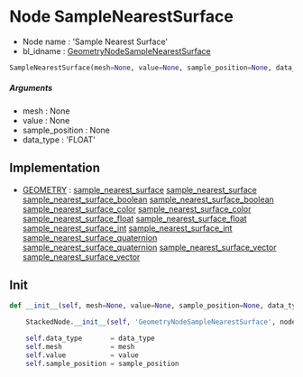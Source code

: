 # Node SampleNearestSurface

- Node name : 'Sample Nearest Surface'
- bl_idname : [GeometryNodeSampleNearestSurface](https://docs.blender.org/api/current/bpy.types.GeometryNodeSampleNearestSurface.html)


``` python
SampleNearestSurface(mesh=None, value=None, sample_position=None, data_type='FLOAT', node_label=None, node_color=None)
```
##### Arguments

- mesh : None
- value : None
- sample_position : None
- data_type : 'FLOAT'

## Implementation

- [GEOMETRY](/docs/GeoNodes/socket_GEOMETRY.md) : [sample_nearest_surface](/docs/GeoNodes/socket_GEOMETRY.md#sample_nearest_surface) [sample_nearest_surface](/docs/GeoNodes/socket_GEOMETRY.md#sample_nearest_surface) [sample_nearest_surface_boolean](/docs/GeoNodes/socket_GEOMETRY.md#sample_nearest_surface_boolean) [sample_nearest_surface_boolean](/docs/GeoNodes/socket_GEOMETRY.md#sample_nearest_surface_boolean) [sample_nearest_surface_color](/docs/GeoNodes/socket_GEOMETRY.md#sample_nearest_surface_color) [sample_nearest_surface_color](/docs/GeoNodes/socket_GEOMETRY.md#sample_nearest_surface_color) [sample_nearest_surface_float](/docs/GeoNodes/socket_GEOMETRY.md#sample_nearest_surface_float) [sample_nearest_surface_float](/docs/GeoNodes/socket_GEOMETRY.md#sample_nearest_surface_float) [sample_nearest_surface_int](/docs/GeoNodes/socket_GEOMETRY.md#sample_nearest_surface_int) [sample_nearest_surface_int](/docs/GeoNodes/socket_GEOMETRY.md#sample_nearest_surface_int) [sample_nearest_surface_quaternion](/docs/GeoNodes/socket_GEOMETRY.md#sample_nearest_surface_quaternion) [sample_nearest_surface_quaternion](/docs/GeoNodes/socket_GEOMETRY.md#sample_nearest_surface_quaternion) [sample_nearest_surface_vector](/docs/GeoNodes/socket_GEOMETRY.md#sample_nearest_surface_vector) [sample_nearest_surface_vector](/docs/GeoNodes/socket_GEOMETRY.md#sample_nearest_surface_vector)

## Init

``` python
def __init__(self, mesh=None, value=None, sample_position=None, data_type='FLOAT', node_label=None, node_color=None):

    StackedNode.__init__(self, 'GeometryNodeSampleNearestSurface', node_label=node_label, node_color=node_color)

    self.data_type       = data_type
    self.mesh            = mesh
    self.value           = value
    self.sample_position = sample_position
```
